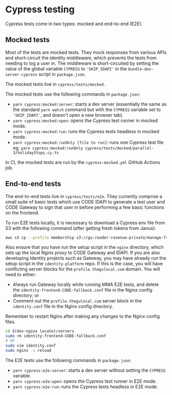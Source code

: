 # Cypress testing

Cypress tests come in two types: mocked and end-to-end (E2E).

## Mocked tests

Most of the tests are mocked tests. They mock responses from various APIs and
short-circuit the identity middleware, which prevents the tests from needing to
log a user in. The middleware is short-circuited by setting the value of the
global variable `CYPRESS` to `'SKIP_IDAPI'` in the `bundle-dev-server-cypress`
script in `package.json`.

The mocked tests live in `cypress/tests/mocked`.

The mocked tests use the following commands in `package.json`:

-   `yarn cypress:mocked:server`: starts a dev server (essentially the same as the standard `yarn watch` command but with the `CYPRESS` variable set to `'SKIP_IDAPI'`, and doesn't open a new browser tab).
-   `yarn cypress:mocked:open`: opens the Cypress test runner in mocked mode.
-   `yarn cypress:mocked:run`: runs the Cypress tests headless in mocked mode.
-   `yarn cypress:mocked:runOnly [file to run]`: runs one Cypress test file eg. `yarn cypress:mocked:runOnly cypress/tests/mocked/parallel-3/holidayStops.cy.ts`

In CI, the mocked tests are run by the `cypress-mocked.yml` GitHub Actions job.

## End-to-end tests

The end-to-end tests live in `cypress/tests/e2e`. They currently comprise a
small suite of basic tests which use CODE IDAPI to generate a test user and CODE
Gateway to sign that user in before performing a few basic functions on the
frontend.

To run E2E tests locally, it is necessary to download a Cypress env file from S3
with the following command (after getting fresh tokens from Janus):

```bash
aws s3 cp --profile membership s3://gu-reader-revenue-private/manage-frontend/CODE/cypress.env.json cypress.env.json
```

Also ensure that you have run the setup script in the `nginx` directory, which
sets up the local Nginx proxy to CODE Gateway and IDAPI. If you are also developing
Identity projects such as Gateway, you may have already run the setup script in the
`identity-platform` repo. If this is the case, you will have conflicting server blocks
for the `profile.thegulocal.com` domain. You will need to either:

-   Always run Gateway locally while running MMA E2E tests, and delete the
    `identity-frontend-CODE-fallback.conf` file in the Nginx config directory; or
-   Comment out the `profile.thegulocal.com` server block in the `identity.conf`
    file in the Nginx config directory.

Remember to restart Nginx after making any changes to the Nginx config files.

```bash
cd $(dev-nginx locate)/servers
sudo rm identity-frontend-CODE-fallback.conf
# OR
sudo vim identity.conf
sudo nginx -s reload
```

The E2E tests use the following commands in `package.json`:

-   `yarn cypress:e2e:server`: starts a dev server without setting the `CYPRESS` variable.
-   `yarn cypress:e2e:open`: opens the Cypress test runner in E2E mode.
-   `yarn cypress:e2e:run`: runs the Cypress tests headless in E2E mode.
